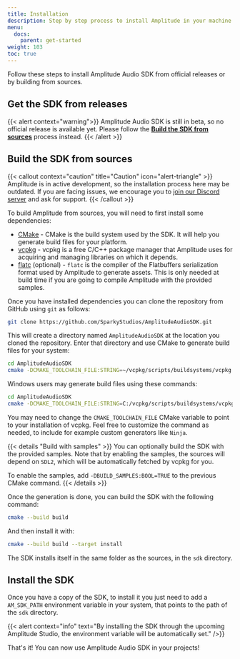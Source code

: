 ```yaml
---
title: Installation
description: Step by step process to install Amplitude in your machine and make the SDK available for your projects.
menu:
  docs:
    parent: get-started
weight: 103
toc: true
---
```


Follow these steps to install Amplitude Audio SDK from official releases or by building from sources.

## Get the SDK from releases

{{< alert context="warning">}}
Amplitude Audio SDK is still in beta, so no official release is available yet. Please follow the **[Build the SDK from sources](#build-the-sdk-from-sources)** process instead.
{{< /alert >}}

## Build the SDK from sources

{{< callout context="caution" title="Caution" icon="alert-triangle" >}}
Amplitude is in active development, so the installation process here may be outdated. If you are facing issues, we encourage you to [join our Discord server](https://discord.gg/QR2uBpzJ5f) and ask for support.
{{< /callout >}}

To build Amplitude from sources, you will need to first install some dependencies:

- [CMake](https://cmake.org) - CMake is the build system used by the SDK. It will help you generate build files for your platform.
- [vcpkg](https://vcpkg.io) - vcpkg is a free C/C++ package manager that Amplitude uses for acquiring and managing libraries on which it depends.
- [flatc](https://google.github.io/flatbuffers/) (optional) - `flatc` is the compiler of the Flatbuffers serialization format used by Amplitude to generate assets. This is only needed at build time if you are going to compile Amplitude with the provided samples.

Once you have installed dependencies you can clone the repository from GitHub using `git` as follows:

```bash
git clone https://github.com/SparkyStudios/AmplitudeAudioSDK.git
```

This will create a directory named `AmplitudeAudioSDK` at the location you cloned the repository. Enter that directory and use CMake to generate build files for your system:

```bash
cd AmplitudeAudioSDK
cmake -DCMAKE_TOOLCHAIN_FILE:STRING=~/vcpkg/scripts/buildsystems/vcpkg.cmake  -B ./build
```

Windows users may generate build files using these commands:

```bash
cd AmplitudeAudioSDK
cmake -DCMAKE_TOOLCHAIN_FILE:STRING=C:/vcpkg/scripts/buildsystems/vcpkg.cmake  -B .\build
```

You may need to change the `CMAKE_TOOLCHAIN_FILE` CMake variable to point to your installation of vcpkg. Feel free to customize the command as needed, to include for example custom generators like `Ninja`.

{{< details "Build with samples" >}}
You can optionally build the SDK with the provided samples. Note that by enabling the samples, the sources will depend on `SDL2`, which will be automatically fetched by vcpkg for you.

To enable the samples, add `-DBUILD_SAMPLES:BOOL=TRUE` to the previous CMake command.
{{< /details >}}

Once the generation is done, you can build the SDK with the following command:

```bash
cmake --build build
```

And then install it with:

```bash
cmake --build build --target install
```

The SDK installs itself in the same folder as the sources, in the `sdk` directory.

## Install the SDK

Once you have a copy of the SDK, to install it you just need to add a `AM_SDK_PATH` environment variable in your system, that points to the path of the `sdk` directory.

{{< alert context="info" text="By installing the SDK through the upcoming Amplitude Studio, the environment variable will be automatically set." />}}

That's it! You can now use Amplitude Audio SDK in your projects!
